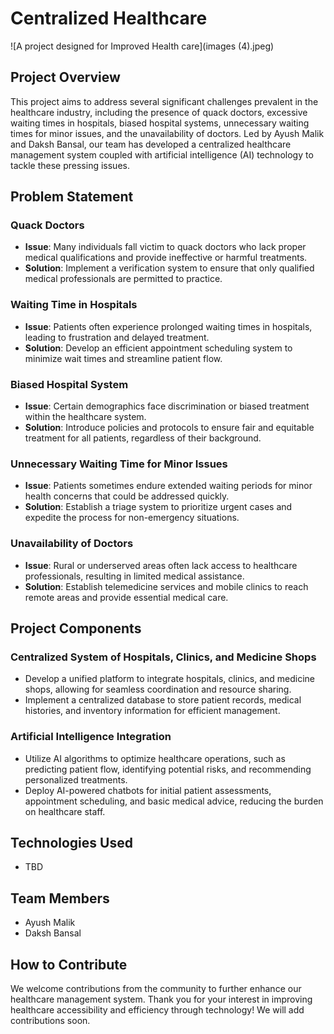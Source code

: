 # Centralized Healthcare
![A project designed for Improved Health care](images (4).jpeg)

## Project Overview

This project aims to address several significant challenges prevalent in the healthcare industry, including the presence of quack doctors, excessive waiting times in hospitals, biased hospital systems, unnecessary waiting times for minor issues, and the unavailability of doctors. Led by Ayush Malik and Daksh Bansal, our team has developed a centralized healthcare management system coupled with artificial intelligence (AI) technology to tackle these pressing issues.

## Problem Statement

### Quack Doctors
- **Issue**: Many individuals fall victim to quack doctors who lack proper medical qualifications and provide ineffective or harmful treatments.
- **Solution**: Implement a verification system to ensure that only qualified medical professionals are permitted to practice.

### Waiting Time in Hospitals
- **Issue**: Patients often experience prolonged waiting times in hospitals, leading to frustration and delayed treatment.
- **Solution**: Develop an efficient appointment scheduling system to minimize wait times and streamline patient flow.

### Biased Hospital System
- **Issue**: Certain demographics face discrimination or biased treatment within the healthcare system.
- **Solution**: Introduce policies and protocols to ensure fair and equitable treatment for all patients, regardless of their background.

### Unnecessary Waiting Time for Minor Issues
- **Issue**: Patients sometimes endure extended waiting periods for minor health concerns that could be addressed quickly.
- **Solution**: Establish a triage system to prioritize urgent cases and expedite the process for non-emergency situations.

### Unavailability of Doctors
- **Issue**: Rural or underserved areas often lack access to healthcare professionals, resulting in limited medical assistance.
- **Solution**: Establish telemedicine services and mobile clinics to reach remote areas and provide essential medical care.

## Project Components

### Centralized System of Hospitals, Clinics, and Medicine Shops
- Develop a unified platform to integrate hospitals, clinics, and medicine shops, allowing for seamless coordination and resource sharing.
- Implement a centralized database to store patient records, medical histories, and inventory information for efficient management.

### Artificial Intelligence Integration
- Utilize AI algorithms to optimize healthcare operations, such as predicting patient flow, identifying potential risks, and recommending personalized treatments.
- Deploy AI-powered chatbots for initial patient assessments, appointment scheduling, and basic medical advice, reducing the burden on healthcare staff.

## Technologies Used

- TBD

## Team Members

- Ayush Malik
- Daksh Bansal

## How to Contribute

We welcome contributions from the community to further enhance our healthcare management system.
Thank you for your interest in improving healthcare accessibility and efficiency through technology! We will add contributions soon.
